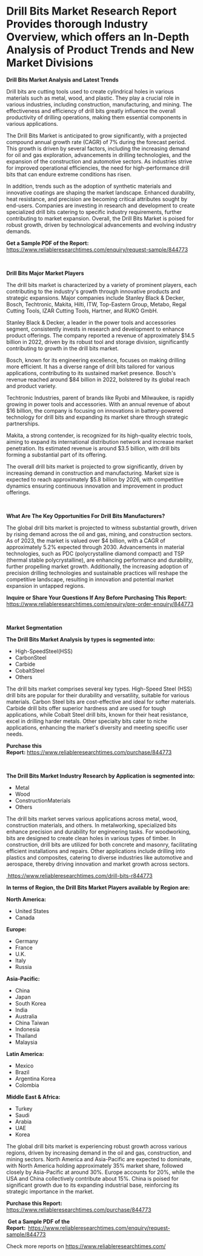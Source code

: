 <p><h1>Drill Bits Market Research Report Provides thorough Industry Overview, which offers an In-Depth Analysis of Product Trends and New Market Divisions</h1></p><p><strong>Drill Bits Market Analysis and Latest Trends</strong></p>
<p><p>Drill bits are cutting tools used to create cylindrical holes in various materials such as metal, wood, and plastic. They play a crucial role in various industries, including construction, manufacturing, and mining. The effectiveness and efficiency of drill bits greatly influence the overall productivity of drilling operations, making them essential components in various applications.</p><p>The Drill Bits Market is anticipated to grow significantly, with a projected compound annual growth rate (CAGR) of 7% during the forecast period. This growth is driven by several factors, including the increasing demand for oil and gas exploration, advancements in drilling technologies, and the expansion of the construction and automotive sectors. As industries strive for improved operational efficiencies, the need for high-performance drill bits that can endure extreme conditions has risen.</p><p>In addition, trends such as the adoption of synthetic materials and innovative coatings are shaping the market landscape. Enhanced durability, heat resistance, and precision are becoming critical attributes sought by end-users. Companies are investing in research and development to create specialized drill bits catering to specific industry requirements, further contributing to market expansion. Overall, the Drill Bits Market is poised for robust growth, driven by technological advancements and evolving industry demands.</p></p>
<p><strong>Get a Sample PDF of the Report:&nbsp;</strong> <a href="https://www.reliableresearchtimes.com/enquiry/request-sample/844773?utm_campaign=2473&utm_medium=2&utm_source=Github&utm_content=ia&utm_term=16022025&utm_id=drill-bits">https://www.reliableresearchtimes.com/enquiry/request-sample/844773</a></p>
<p>&nbsp;</p>
<p><strong>Drill Bits Major Market Players</strong></p>
<p><p>The drill bits market is characterized by a variety of prominent players, each contributing to the industry's growth through innovative products and strategic expansions. Major companies include Stanley Black & Decker, Bosch, Techtronic, Makita, Hilti, ITW, Top-Eastern Group, Metabo, Regal Cutting Tools, IZAR Cutting Tools, Hartner, and RUKO GmbH.</p><p>Stanley Black & Decker, a leader in the power tools and accessories segment, consistently invests in research and development to enhance product offerings. The company reported a revenue of approximately $14.5 billion in 2022, driven by its robust tool and storage division, significantly contributing to growth in the drill bits market.</p><p>Bosch, known for its engineering excellence, focuses on making drilling more efficient. It has a diverse range of drill bits tailored for various applications, contributing to its sustained market presence. Bosch's revenue reached around $84 billion in 2022, bolstered by its global reach and product variety.</p><p>Techtronic Industries, parent of brands like Ryobi and Milwaukee, is rapidly growing in power tools and accessories. With an annual revenue of about $16 billion, the company is focusing on innovations in battery-powered technology for drill bits and expanding its market share through strategic partnerships.</p><p>Makita, a strong contender, is recognized for its high-quality electric tools, aiming to expand its international distribution network and increase market penetration. Its estimated revenue is around $3.5 billion, with drill bits forming a substantial part of its offering.</p><p>The overall drill bits market is projected to grow significantly, driven by increasing demand in construction and manufacturing. Market size is expected to reach approximately $5.8 billion by 2026, with competitive dynamics ensuring continuous innovation and improvement in product offerings.</p></p>
<p>&nbsp;</p>
<p><strong>What Are The Key Opportunities For Drill Bits Manufacturers?</strong></p>
<p><p>The global drill bits market is projected to witness substantial growth, driven by rising demand across the oil and gas, mining, and construction sectors. As of 2023, the market is valued over $4 billion, with a CAGR of approximately 5.2% expected through 2030. Advancements in material technologies, such as PDC (polycrystalline diamond compact) and TSP (thermal stable polycrystalline), are enhancing performance and durability, further propelling market growth. Additionally, the increasing adoption of precision drilling technologies and sustainable practices will reshape the competitive landscape, resulting in innovation and potential market expansion in untapped regions.</p></p>
<p><strong>Inquire or Share Your Questions If Any Before Purchasing This Report:</strong> <a href="https://www.reliableresearchtimes.com/enquiry/pre-order-enquiry/844773?utm_campaign=2473&utm_medium=2&utm_source=Github&utm_content=ia&utm_term=16022025&utm_id=drill-bits">https://www.reliableresearchtimes.com/enquiry/pre-order-enquiry/844773</a></p>
<p>&nbsp;</p>
<p><strong>Market Segmentation</strong></p>
<p><strong>The Drill Bits Market Analysis by types is segmented into:</strong></p>
<p><ul><li>High-SpeedSteel(HSS)</li><li>CarbonSteel</li><li>Carbide</li><li>CobaltSteel</li><li>Others</li></ul></p>
<p><p>The drill bits market comprises several key types. High-Speed Steel (HSS) drill bits are popular for their durability and versatility, suitable for various materials. Carbon Steel bits are cost-effective and ideal for softer materials. Carbide drill bits offer superior hardness and are used for tough applications, while Cobalt Steel drill bits, known for their heat resistance, excel in drilling harder metals. Other specialty bits cater to niche applications, enhancing the market's diversity and meeting specific user needs.</p></p>
<p><strong>Purchase this Report:&nbsp;</strong><a href="https://www.reliableresearchtimes.com/purchase/844773?utm_campaign=2473&utm_medium=2&utm_source=Github&utm_content=ia&utm_term=16022025&utm_id=drill-bits">https://www.reliableresearchtimes.com/purchase/844773</a></p>
<p>&nbsp;</p>
<p><strong>The Drill Bits Market Industry Research by Application is segmented into:</strong></p>
<p><ul><li>Metal</li><li>Wood</li><li>ConstructionMaterials</li><li>Others</li></ul></p>
<p><p>The drill bits market serves various applications across metal, wood, construction materials, and others. In metalworking, specialized bits enhance precision and durability for engineering tasks. For woodworking, bits are designed to create clean holes in various types of timber. In construction, drill bits are utilized for both concrete and masonry, facilitating efficient installations and repairs. Other applications include drilling into plastics and composites, catering to diverse industries like automotive and aerospace, thereby driving innovation and market growth across sectors.</p></p>
<p><a href="https://www.reliableresearchtimes.com/drill-bits-r844773?utm_campaign=2473&utm_medium=2&utm_source=Github&utm_content=ia&utm_term=16022025&utm_id=drill-bits">&nbsp;https://www.reliableresearchtimes.com/drill-bits-r844773</a></p>
<p><strong>In terms of Region, the Drill Bits Market Players available by Region are:</strong></p>
<p>
    <p> <strong> North America: </strong>
        <ul>
            <li>United States</li>
            <li>Canada</li>
        </ul>
        </p> 
    <p> <strong> Europe: </strong>
        <ul>
            <li>Germany</li>
            <li>France</li>
            <li>U.K.</li>
            <li>Italy</li>
            <li>Russia</li>
        </ul>
        </p> 
    <p> <strong> Asia-Pacific: </strong>
        <ul>
            <li>China</li>
            <li>Japan</li>
            <li>South Korea</li>
            <li>India</li>
            <li>Australia</li>
            <li>China Taiwan</li>
            <li>Indonesia</li>
            <li>Thailand</li>
            <li>Malaysia</li>
        </ul>
        </p> 
    <p> <strong> Latin America: </strong>
        <ul>
            <li>Mexico</li>
            <li>Brazil</li>
            <li>Argentina Korea</li>
            <li>Colombia</li>
        </ul>
        </p> 
    <p> <strong> Middle East & Africa: </strong>
        <ul>
            <li>Turkey</li>
            <li>Saudi</li>
            <li>Arabia</li>
            <li>UAE</li>
            <li>Korea</li>
        </ul>
    </p>
    </p>
<p><p>The global drill bits market is experiencing robust growth across various regions, driven by increasing demand in the oil and gas, construction, and mining sectors. North America and Asia-Pacific are expected to dominate, with North America holding approximately 35% market share, followed closely by Asia-Pacific at around 30%. Europe accounts for 20%, while the USA and China collectively contribute about 15%. China is poised for significant growth due to its expanding industrial base, reinforcing its strategic importance in the market.</p></p>
<p><strong>Purchase this Report: </strong><a href="https://www.reliableresearchtimes.com/purchase/844773?utm_campaign=2473&utm_medium=2&utm_source=Github&utm_content=ia&utm_term=16022025&utm_id=drill-bits">https://www.reliableresearchtimes.com/purchase/844773</a></p>
<p>&nbsp;<strong>Get a Sample PDF of the Report:&nbsp;&nbsp;</strong><a href="https://www.reliableresearchtimes.com/enquiry/request-sample/844773?utm_campaign=2473&utm_medium=2&utm_source=Github&utm_content=ia&utm_term=16022025&utm_id=drill-bits">https://www.reliableresearchtimes.com/enquiry/request-sample/844773</a></p>
<p><strong></strong></p>
<p>Check more reports on <a href="https://www.reliableresearchtimes.com/?utm_campaign=2473&utm_medium=2&utm_source=Github&utm_content=ia&utm_term=16022025&utm_id=drill-bits">https://www.reliableresearchtimes.com/</a></p>